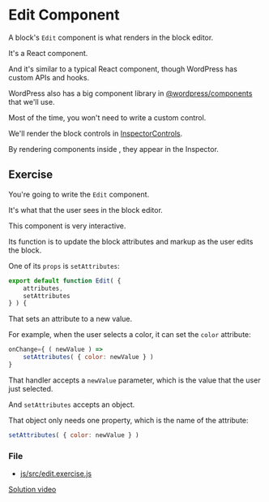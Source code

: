 # Edit Component

A block's `Edit` component is what renders in the block editor.

It's a React component.

And it's similar to a typical React component, though WordPress has custom APIs and hooks.

WordPress also has a big component library in [@wordpress/components](https://github.com/WordPress/gutenberg/tree/trunk/packages/components) that we'll use.

Most of the time, you won't need to write a custom control.

We'll render the block controls in [InspectorControls](https://github.com/WordPress/gutenberg/tree/57da3c91a166d917a2a9de98177be9c3dfe07ee5/packages/block-editor/src/components/inspector-controls).

By rendering components inside <InspectorControls>, they appear in the Inspector.

## Exercise

You're going to write the `Edit` component.

It's what that the user sees in the block editor.

This component is very interactive.

Its function is to update the block attributes and markup as the user edits the block.

One of its `props` is `setAttributes`:

```jsx
export default function Edit( {
    attributes,
    setAttributes
} ) {
```

That sets an attribute to a new value.

For example, when the user selects a color, it can set the `color` attribute:

```jsx
onChange={ ( newValue ) =>
	setAttributes( { color: newValue } )
}
```

That handler accepts a `newValue` parameter, which is the value that the user just selected.

And `setAttributes` accepts an object.

That object only needs one property, which is the name of the attribute:

```jsx
setAttributes( { color: newValue } )
```

### File
- [js/src/edit.exercise.js](js/src/edit.exercise.js)

[Solution video](https://bit.ly/3HJCDVg)
